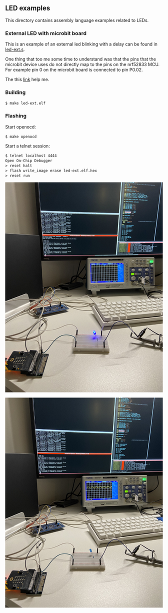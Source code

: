 ## LED examples
This directory contains assembly language examples related to LEDs.

### External LED with microbit board
This is an example of an external led blinking with a delay can be found in
[led-ext.s](./led-ext.s).

One thing that too me some time to understand was that the pins that the
microbit device uses do not directly map to the pins on the  nrf52833 MCU.
For example pin 0 on the microbit board is connected to pin P0.02.

The this [link](https://tech.microbit.org/hardware/edgeconnector/) help me.


### Building
```console
$ make led-ext.elf
```

### Flashing
Start openocd:
```console
$ make openocd
```
Start a telnet session:
```console
$ telnet localhost 4444
Open On-Chip Debugger
> reset halt
> flash write_image erase led-ext.elf.hex
> reset run
```

![Microbit external Led example](./img/microbit-external-led-on.jpg "Microbit Example of LED on")

![Microbit external Led example](./img/microbit-external-led-off.jpg "Microbit Example of LED off")

